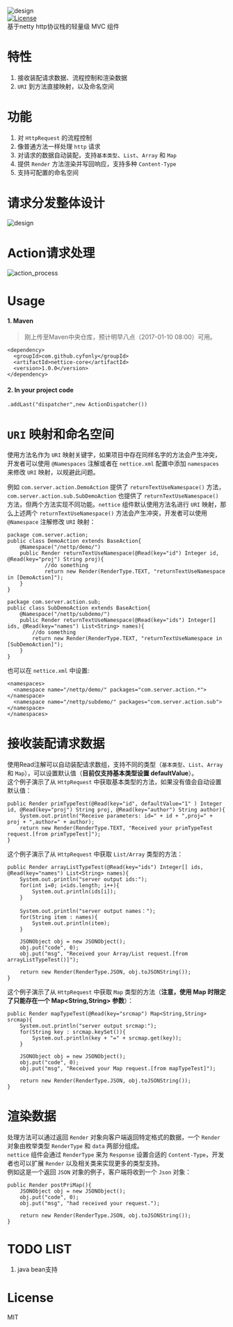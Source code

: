 ![design](https://github.com/cyfonly/nettice/blob/master/pictures/nettice.png "nettice")  
[![License](https://img.shields.io/badge/License-Apache%202.0-blue.svg)](https://github.com/cyfonly/nettice/blob/master/LICENCE)  
基于netty http协议栈的轻量级 MVC 组件
  
# 特性
1. 接收装配请求数据、流程控制和渲染数据
2. `URI` 到方法直接映射，以及命名空间

  
# 功能
1. 对 `HttpRequest` 的流程控制
2. 像普通方法一样处理 `http` 请求
3. 对请求的数据自动装配，支持`基本类型`、`List`、`Array` 和 `Map`
4. 提供 `Render` 方法渲染并写回响应，支持多种 `Content-Type`
5. 支持可配置的命名空间
  
  
# 请求分发整体设计
![design](https://github.com/cyfonly/nettp/blob/master/pictures/design.png "design.png")
  
  
# Action请求处理
![action_process](https://github.com/cyfonly/nettp/blob/master/pictures/action_process.png "action_process.png")  
  
# Usage  
#### 1. Maven  
> 刚上传至Maven中央仓库，预计明早八点（2017-01-10 08:00）可用。  

```
<dependency>
  <groupId>com.github.cyfonly</groupId>
  <artifactId>nettice-core</artifactId>
  <version>1.0.0</version>
</dependency>
```   
#### 2. In your project code
```
.addLast("dispatcher",new ActionDispatcher())
```  

# `URI` 映射和命名空间
使用方法名作为 `URI` 映射关键字，如果项目中存在同样名字的方法会产生冲突，开发者可以使用 `@Namespaces` 注解或者在 `nettice.xml` 配置中添加 `namespaces` 来修改 `URI` 映射，以规避此问题。  

例如 `com.server.action.DemoAction` 提供了 `returnTextUseNamespace()` 方法，`com.server.action.sub.SubDemoAction` 也提供了 `returnTextUseNamespace()` 方法，但两个方法实现不同功能。`nettice` 组件默认使用方法名进行 `URI` 映射，那么上述两个 `returnTextUseNamespace()` 方法会产生冲突，开发者可以使用 `@Namespace` 注解修改 `URI` 映射：  
```
package com.server.action;
public class DemoAction extends BaseAction{
  	@Namespace("/nettp/demo/")
  	public Render returnTextUseNamespace(@Read(key="id") Integer id, @Read(key="proj") String proj){
    		//do something
    		return new Render(RenderType.TEXT, "returnTextUseNamespace in [DemoAction]");
  	}
}
``` 
  
```
package com.server.action.sub;
public class SubDemoAction extends BaseAction{
  	@Namespace("/nettp/subdemo/")
	public Render returnTextUseNamespace(@Read(key="ids") Integer[] ids, @Read(key="names") List<String> names){
		//do something
		return new Render(RenderType.TEXT, "returnTextUseNamespace in [SubDemoAction]");
	}
}
```

也可以在 `nettice.xml` 中设置:
```
<namespaces>
  <namespace name="/nettp/demo/" packages="com.server.action.*"></namespace>
  <namespace name="/nettp/subdemo/" packages="com.server.action.sub"></namespace>
</namespaces>
```

# 接收装配请求数据
使用Read注解可以自动装配请求数组，支持不同的类型（`基本类型`、`List`、`Array`  和 `Map`），可以设置默认值（**目前仅支持基本类型设置 defaultValue**）。  
这个例子演示了从 `HttpRequest` 中获取基本类型的方法，如果没有值会自动设置默认值：
```
public Render primTypeTest(@Read(key="id", defaultValue="1" ) Integer id, @Read(key="proj") String proj, @Read(key="author") String author){
	System.out.println("Receive parameters: id=" + id + ",proj=" + proj + ",author=" + author);
	return new Render(RenderType.TEXT, "Received your primTypeTest request.[from primTypeTest]");
}
```  
这个例子演示了从 `HttpRequest` 中获取 `List/Array` 类型的方法：
```
public Render arrayListTypeTest(@Read(key="ids") Integer[] ids, @Read(key="names") List<String> names){
	System.out.println("server output ids:");
	for(int i=0; i<ids.length; i++){
		System.out.println(ids[i]);
	}
		
	System.out.println("server output names：");
	for(String item : names){
		System.out.println(item);
	}
		
	JSONObject obj = new JSONObject();
	obj.put("code", 0);
	obj.put("msg", "Received your Array/List request.[from arrayListTypeTest()]");
		
	return new Render(RenderType.JSON, obj.toJSONString());
}
```
这个例子演示了从 `HttpRequest` 中获取 `Map` 类型的方法（**注意，使用 Map 时限定了只能存在一个 Map<String,String> 参数**）：
```
public Render mapTypeTest(@Read(key="srcmap") Map<String,String> srcmap){
	System.out.println("server output srcmap:");
	for(String key : srcmap.keySet()){
		System.out.println(key + "=" + srcmap.get(key));
	}
		
	JSONObject obj = new JSONObject();
	obj.put("code", 0);
	obj.put("msg", "Received your Map request.[from mapTypeTest]");
		
	return new Render(RenderType.JSON, obj.toJSONString());
}
```  
  
# 渲染数据
处理方法可以通过返回 `Render` 对象向客户端返回特定格式的数据，一个 `Render` 对象由枚举类型 `RenderType` 和 `data` 两部分组成。  
`nettice` 组件会通过 `RenderType` 来为 `Response` 设置合适的 `Content-Type`，开发者也可以扩展 `Render` 以及相关类来实现更多的类型支持。  
例如这是一个返回 `JSON` 对象的例子，客户端将收到一个 `Json` 对象：
```
public Render postPriMap(){
	JSONObject obj = new JSONObject();
	obj.put("code", 0);
	obj.put("msg", "had received your request.");
	
	return new Render(RenderType.JSON, obj.toJSONString());
}
```  
  
# TODO LIST 
1. java bean支持  
  
  
# License
MIT  


